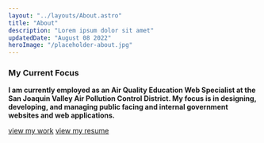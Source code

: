 ```yaml
---
layout: "../layouts/About.astro"
title: "About"
description: "Lorem ipsum dolor sit amet"
updatedDate: "August 08 2022"
heroImage: "/placeholder-about.jpg"
---
```

<div class="p-t-2 p-b-1">

### My Current Focus

**I am currently employed as an Air Quality Education Web Specialist at the San Joaquin Valley Air Pollution Control District. My focus is in designing, developing, and managing public facing and internal government websites and web applications.**

<div>
    <a href="/work" class="vds-button vds-button--secondary" title="view my work">view my work</a> <a href="/Media/about/resume.pdf" class="vds-button vds-button--primary" title="view my resume" target="_blank">view my resume</a>
</div>

</div>